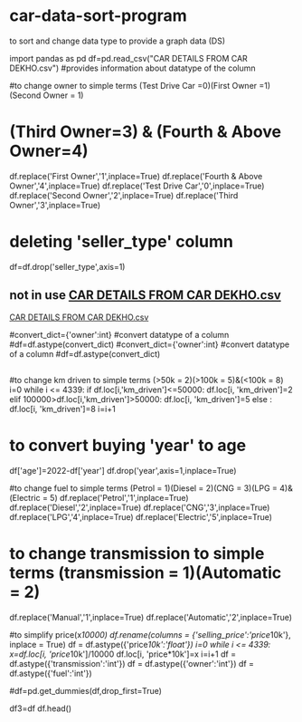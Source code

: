# car-data-sort-program
to sort and change data type to provide a graph data (DS)

import pandas as pd
df=pd.read_csv("CAR DETAILS FROM CAR DEKHO.csv")
 #provides information about datatype of the column

#to change owner to simple terms (Test Drive Car =0)(First Owner =1)(Second Owner = 1)
# (Third Owner=3) & (Fourth & Above Owner=4)
df.replace('First Owner','1',inplace=True)
df.replace('Fourth & Above Owner','4',inplace=True)
df.replace('Test Drive Car','0',inplace=True)
df.replace('Second Owner','2',inplace=True)
df.replace('Third Owner','3',inplace=True)

# deleting 'seller_type' column
df=df.drop('seller_type',axis=1)

## not in use [CAR DETAILS FROM CAR DEKHO.csv](https://github.com/abhishek-ganjigatti/car-data-sort-program/files/10529114/CAR.DETAILS.FROM.CAR.DEKHO.csv)
[CAR DETAILS FROM CAR DEKHO.csv](https://github.com/abhishek-ganjigatti/car-data-sort-program/files/10529115/CAR.DETAILS.FROM.CAR.DEKHO.csv)

#convert_dict={'owner':int}  #convert datatype of a column
#df=df.astype(convert_dict)
#convert_dict={'owner':int}  #convert datatype of a column
#df=df.astype(convert_dict)
##

#to change km driven to simple terms (>50k = 2)(>100k = 5)&(<100k = 8)
i=0
while i <= 4339:
    if df.loc[i,'km_driven']<=50000:
        df.loc[i, 'km_driven']=2
    elif 100000>df.loc[i,'km_driven']>50000:
        df.loc[i, 'km_driven']=5
    else :
        df.loc[i, 'km_driven']=8
    i=i+1

 # to convert buying 'year' to age
df['age']=2022-df['year']
df.drop('year',axis=1,inplace=True)

#to change fuel to simple terms (Petrol = 1)(Diesel = 2)(CNG = 3)(LPG = 4)&(Electric = 5)
df.replace('Petrol','1',inplace=True)
df.replace('Diesel','2',inplace=True)
df.replace('CNG','3',inplace=True)
df.replace('LPG','4',inplace=True)
df.replace('Electric','5',inplace=True)


# to  change transmission to simple terms (transmission = 1)(Automatic = 2)
df.replace('Manual','1',inplace=True) 
df.replace('Automatic','2',inplace=True)

#to simplify price(x*10000)
df.rename(columns = {'selling_price':'price*10k'}, inplace = True)
df = df.astype({'price*10k':'float'})
i=0
while i <= 4339:
    x=df.loc[i, 'price*10k']/10000
    df.loc[i, 'price*10k']=x
    i=i+1
df = df.astype({'transmission':'int'})
df = df.astype({'owner':'int'})
df = df.astype({'fuel':'int'})

#df=pd.get_dummies(df,drop_first=True)

df3=df
df.head()

